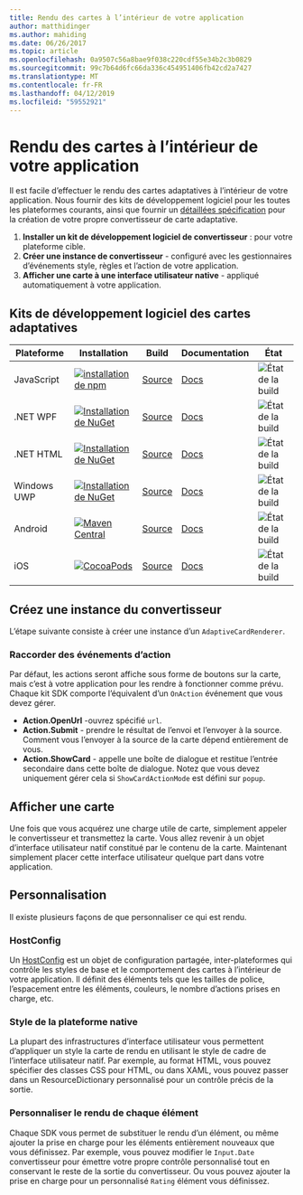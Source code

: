 ```yaml
---
title: Rendu des cartes à l’intérieur de votre application
author: matthidinger
ms.author: mahiding
ms.date: 06/26/2017
ms.topic: article
ms.openlocfilehash: 0a9507c56a8bae9f038c220cdf55e34b2c3b0829
ms.sourcegitcommit: 99c7b64d6fc66da336c454951406fb42cd2a7427
ms.translationtype: MT
ms.contentlocale: fr-FR
ms.lasthandoff: 04/12/2019
ms.locfileid: "59552921"
---
```

# <a name="rendering-cards-inside-your-application"></a>Rendu des cartes à l’intérieur de votre application

Il est facile d’effectuer le rendu des cartes adaptatives à l’intérieur de votre application. Nous fournir des kits de développement logiciel pour les toutes les plateformes courants, ainsi que fournir un [détaillées spécification](implement-a-renderer.md) pour la création de votre propre convertisseur de carte adaptative.

1. **Installer un kit de développement logiciel de convertisseur** : pour votre plateforme cible.
2. **Créer une instance de convertisseur** - configuré avec les gestionnaires d’événements style, règles et l’action de votre application.
3. **Afficher une carte à une interface utilisateur native** - appliqué automatiquement à votre application.

## <a name="adaptive-cards-sdks"></a>Kits de développement logiciel des cartes adaptatives

|Plateforme|Installation|Build|Documentation|État|
|---|---|---|---|---|
| JavaScript | [![installation de npm](https://img.shields.io/npm/v/adaptivecards.svg)](https://www.npmjs.com/package/adaptivecards) | [Source](https://github.com/Microsoft/AdaptiveCards/tree/master/source/nodejs)| [Docs](../sdk/rendering-cards/javascript/getting-started.md) | ![État de la build](https://img.shields.io/vso/build/Microsoft/56cf629e-8f3a-4412-acbc-bf69366c552c/20564.svg) |
| .NET WPF | [![Installation de NuGet](https://img.shields.io/nuget/vpre/AdaptiveCards.Rendering.Wpf.svg)](https://www.nuget.org/packages/AdaptiveCards.Rendering.Wpf) | [Source](https://github.com/Microsoft/AdaptiveCards/tree/master/source/dotnet)| [Docs](../sdk/rendering-cards/net-wpf/getting-started.md) | ![État de la build](https://img.shields.io/vso/build/Microsoft/56cf629e-8f3a-4412-acbc-bf69366c552c/20596.svg) |
| .NET HTML | [![Installation de NuGet](https://img.shields.io/nuget/vpre/AdaptiveCards.Rendering.Html.svg)](https://www.nuget.org/packages/AdaptiveCards.Rendering.Html) | [Source](https://github.com/Microsoft/AdaptiveCards/tree/master/source/dotnet) | [Docs](../sdk/rendering-cards/net-html/getting-started.md) | ![État de la build](https://img.shields.io/vso/build/Microsoft/56cf629e-8f3a-4412-acbc-bf69366c552c/20596.svg) |
| Windows UWP | [![Installation de NuGet](https://img.shields.io/nuget/vpre/AdaptiveCards.Rendering.Uwp.svg)](https://www.nuget.org/packages/AdaptiveCards.Rendering.Uwp) | [Source](https://github.com/Microsoft/AdaptiveCards/tree/master/source/uwp) | [Docs](../sdk/rendering-cards/uwp/getting-started.md) | ![État de la build](https://img.shields.io/vso/build/Microsoft/56cf629e-8f3a-4412-acbc-bf69366c552c/20583.svg) |
| Android | [![Maven Central](https://img.shields.io/maven-central/v/io.adaptivecards/adaptivecards-android.svg)](https://search.maven.org/#search%7Cga%7C1%7Ca%3A%22adaptivecards-android%22) | [Source](https://github.com/Microsoft/AdaptiveCards/tree/master/source/android) | [Docs](../sdk/rendering-cards/android/getting-started.md) | ![État de la build](https://img.shields.io/vso/build/Microsoft/8d47e068-03c8-4cdc-aa9b-fc6929290322/17651.svg)
| iOS | [![CocoaPods](https://img.shields.io/cocoapods/v/AdaptiveCards.svg)](https://cocoapods.org/pods/AdaptiveCards) | [Source](https://github.com/Microsoft/AdaptiveCards/tree/master/source/ios) | [Docs](../sdk/rendering-cards/ios/getting-started.md) |  ![État de la build](https://img.shields.io/vso/build/Microsoft/8d47e068-03c8-4cdc-aa9b-fc6929290322/16990.svg) |

## <a name="create-an-instance-of-the-renderer"></a>Créez une instance du convertisseur

L’étape suivante consiste à créer une instance d’un `AdaptiveCardRenderer`. 

### <a name="hook-up-action-events"></a>Raccorder des événements d’action

Par défaut, les actions seront affiche sous forme de boutons sur la carte, mais c’est à votre application pour les rendre à fonctionner comme prévu. Chaque kit SDK comporte l’équivalent d’un `OnAction` événement que vous devez gérer.

* **Action.OpenUrl** -ouvrez spécifié `url`.  
* **Action.Submit** - prendre le résultat de l’envoi et l’envoyer à la source. Comment vous l’envoyer à la source de la carte dépend entièrement de vous.
* **Action.ShowCard** - appelle une boîte de dialogue et restitue l’entrée secondaire dans cette boîte de dialogue. Notez que vous devez uniquement gérer cela si `ShowCardActionMode` est défini sur `popup`.

## <a name="render-a-card"></a>Afficher une carte

Une fois que vous acquérez une charge utile de carte, simplement appeler le convertisseur et transmettez la carte. Vous allez revenir à un objet d’interface utilisateur natif constitué par le contenu de la carte. Maintenant simplement placer cette interface utilisateur quelque part dans votre application.

## <a name="customization"></a>Personnalisation

Il existe plusieurs façons de que personnaliser ce qui est rendu. 

### <a name="hostconfig"></a>HostConfig

Un [HostConfig](host-config.md) est un objet de configuration partagée, inter-plateformes qui contrôle les styles de base et le comportement des cartes à l’intérieur de votre application. Il définit des éléments tels que les tailles de police, l’espacement entre les éléments, couleurs, le nombre d’actions prises en charge, etc. 

### <a name="native-platform-styling"></a>Style de la plateforme native

La plupart des infrastructures d’interface utilisateur vous permettent d’appliquer un style la carte de rendu en utilisant le style de cadre de l’interface utilisateur natif. Par exemple, au format HTML, vous pouvez spécifier des classes CSS pour HTML, ou dans XAML, vous pouvez passer dans un ResourceDictionary personnalisé pour un contrôle précis de la sortie.

### <a name="customize-per-element-rendering"></a>Personnaliser le rendu de chaque élément

Chaque SDK vous permet de substituer le rendu d’un élément, ou même ajouter la prise en charge pour les éléments entièrement nouveaux que vous définissez.  Par exemple, vous pouvez modifier le `Input.Date` convertisseur pour émettre votre propre contrôle personnalisé tout en conservant le reste de la sortie du convertisseur. Ou vous pouvez ajouter la prise en charge pour un personnalisé `Rating` élément vous définissez.



